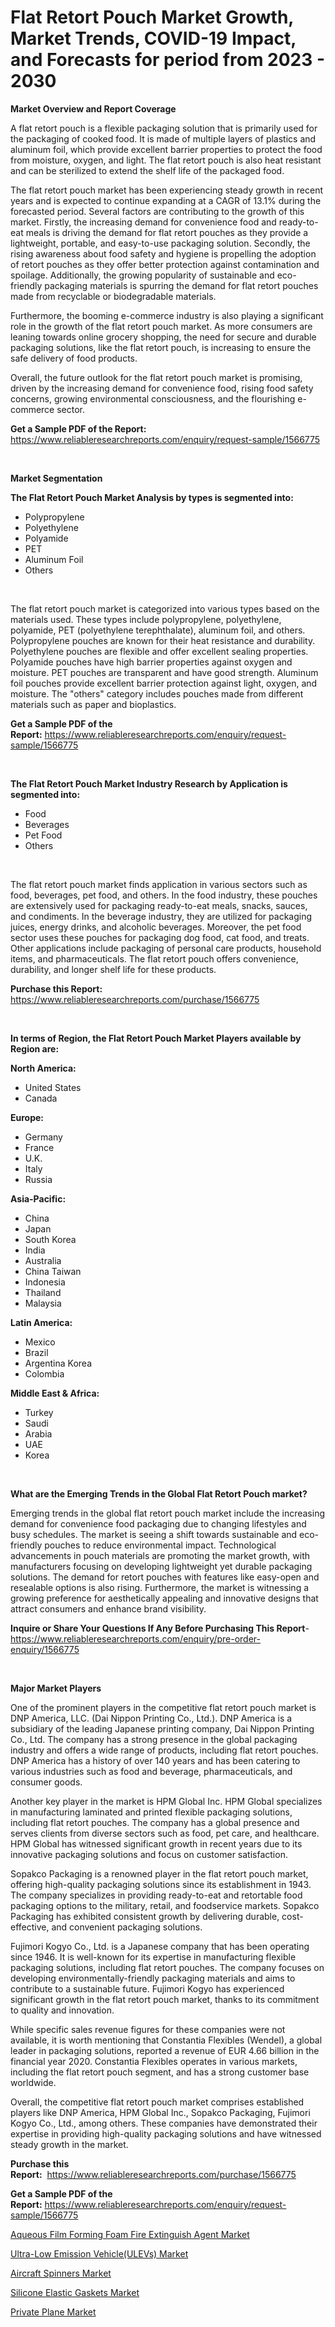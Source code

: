 <p><h1>Flat Retort Pouch Market Growth, Market Trends, COVID-19 Impact, and Forecasts for period from 2023 - 2030</h1></p><p><strong>Market Overview and Report Coverage</strong></p>
<p><p>A flat retort pouch is a flexible packaging solution that is primarily used for the packaging of cooked food. It is made of multiple layers of plastics and aluminum foil, which provide excellent barrier properties to protect the food from moisture, oxygen, and light. The flat retort pouch is also heat resistant and can be sterilized to extend the shelf life of the packaged food.</p><p>The flat retort pouch market has been experiencing steady growth in recent years and is expected to continue expanding at a CAGR of 13.1% during the forecasted period. Several factors are contributing to the growth of this market. Firstly, the increasing demand for convenience food and ready-to-eat meals is driving the demand for flat retort pouches as they provide a lightweight, portable, and easy-to-use packaging solution. Secondly, the rising awareness about food safety and hygiene is propelling the adoption of retort pouches as they offer better protection against contamination and spoilage. Additionally, the growing popularity of sustainable and eco-friendly packaging materials is spurring the demand for flat retort pouches made from recyclable or biodegradable materials.</p><p>Furthermore, the booming e-commerce industry is also playing a significant role in the growth of the flat retort pouch market. As more consumers are leaning towards online grocery shopping, the need for secure and durable packaging solutions, like the flat retort pouch, is increasing to ensure the safe delivery of food products.</p><p>Overall, the future outlook for the flat retort pouch market is promising, driven by the increasing demand for convenience food, rising food safety concerns, growing environmental consciousness, and the flourishing e-commerce sector.</p></p>
<p><strong>Get a Sample PDF of the Report:</strong> <a href="https://www.reliableresearchreports.com/enquiry/request-sample/1566775">https://www.reliableresearchreports.com/enquiry/request-sample/1566775</a></p>
<p>&nbsp;</p>
<p><strong>Market Segmentation</strong></p>
<p><strong>The Flat Retort Pouch Market Analysis by types is segmented into:</strong></p>
<p><ul><li>Polypropylene</li><li>Polyethylene</li><li>Polyamide</li><li>PET</li><li>Aluminum Foil</li><li>Others</li></ul></p>
<p>&nbsp;</p>
<p><p>The flat retort pouch market is categorized into various types based on the materials used. These types include polypropylene, polyethylene, polyamide, PET (polyethylene terephthalate), aluminum foil, and others. Polypropylene pouches are known for their heat resistance and durability. Polyethylene pouches are flexible and offer excellent sealing properties. Polyamide pouches have high barrier properties against oxygen and moisture. PET pouches are transparent and have good strength. Aluminum foil pouches provide excellent barrier protection against light, oxygen, and moisture. The "others" category includes pouches made from different materials such as paper and bioplastics.</p></p>
<p><strong>Get a Sample PDF of the Report:</strong>&nbsp;<a href="https://www.reliableresearchreports.com/enquiry/request-sample/1566775">https://www.reliableresearchreports.com/enquiry/request-sample/1566775</a></p>
<p>&nbsp;</p>
<p><strong>The Flat Retort Pouch Market Industry Research by Application is segmented into:</strong></p>
<p><ul><li>Food</li><li>Beverages</li><li>Pet Food</li><li>Others</li></ul></p>
<p>&nbsp;</p>
<p><p>The flat retort pouch market finds application in various sectors such as food, beverages, pet food, and others. In the food industry, these pouches are extensively used for packaging ready-to-eat meals, snacks, sauces, and condiments. In the beverage industry, they are utilized for packaging juices, energy drinks, and alcoholic beverages. Moreover, the pet food sector uses these pouches for packaging dog food, cat food, and treats. Other applications include packaging of personal care products, household items, and pharmaceuticals. The flat retort pouch offers convenience, durability, and longer shelf life for these products.</p></p>
<p><strong>Purchase this Report:</strong>&nbsp; <a href="https://www.reliableresearchreports.com/purchase/1566775">https://www.reliableresearchreports.com/purchase/1566775</a></p>
<p>&nbsp;</p>
<p><strong>In terms of Region, the Flat Retort Pouch Market Players available by Region are:</strong></p>
<p>
    <p> <strong> North America: </strong>
        <ul>
            <li>United States</li>
            <li>Canada</li>
        </ul>
        </p> 
    <p> <strong> Europe: </strong>
        <ul>
            <li>Germany</li>
            <li>France</li>
            <li>U.K.</li>
            <li>Italy</li>
            <li>Russia</li>
        </ul>
        </p> 
    <p> <strong> Asia-Pacific: </strong>
        <ul>
            <li>China</li>
            <li>Japan</li>
            <li>South Korea</li>
            <li>India</li>
            <li>Australia</li>
            <li>China Taiwan</li>
            <li>Indonesia</li>
            <li>Thailand</li>
            <li>Malaysia</li>
        </ul>
        </p> 
    <p> <strong> Latin America: </strong>
        <ul>
            <li>Mexico</li>
            <li>Brazil</li>
            <li>Argentina Korea</li>
            <li>Colombia</li>
        </ul>
        </p> 
    <p> <strong> Middle East & Africa: </strong>
        <ul>
            <li>Turkey</li>
            <li>Saudi</li>
            <li>Arabia</li>
            <li>UAE</li>
            <li>Korea</li>
        </ul>
    </p>
    </p>
<p>&nbsp;</p>
<p><strong>What are the Emerging Trends in the Global Flat Retort Pouch market?</strong></p>
<p><p>Emerging trends in the global flat retort pouch market include the increasing demand for convenience food packaging due to changing lifestyles and busy schedules. The market is seeing a shift towards sustainable and eco-friendly pouches to reduce environmental impact. Technological advancements in pouch materials are promoting the market growth, with manufacturers focusing on developing lightweight yet durable packaging solutions. The demand for retort pouches with features like easy-open and resealable options is also rising. Furthermore, the market is witnessing a growing preference for aesthetically appealing and innovative designs that attract consumers and enhance brand visibility.</p></p>
<p><strong>Inquire or Share Your Questions If Any Before Purchasing This Report</strong>- <a href="https://www.reliableresearchreports.com/enquiry/pre-order-enquiry/1566775">https://www.reliableresearchreports.com/enquiry/pre-order-enquiry/1566775</a></p>
<p>&nbsp;</p>
<p><strong>Major Market Players</strong></p>
<p><p>One of the prominent players in the competitive flat retort pouch market is DNP America, LLC. (Dai Nippon Printing Co., Ltd.). DNP America is a subsidiary of the leading Japanese printing company, Dai Nippon Printing Co., Ltd. The company has a strong presence in the global packaging industry and offers a wide range of products, including flat retort pouches. DNP America has a history of over 140 years and has been catering to various industries such as food and beverage, pharmaceuticals, and consumer goods.</p><p>Another key player in the market is HPM Global Inc. HPM Global specializes in manufacturing laminated and printed flexible packaging solutions, including flat retort pouches. The company has a global presence and serves clients from diverse sectors such as food, pet care, and healthcare. HPM Global has witnessed significant growth in recent years due to its innovative packaging solutions and focus on customer satisfaction.</p><p>Sopakco Packaging is a renowned player in the flat retort pouch market, offering high-quality packaging solutions since its establishment in 1943. The company specializes in providing ready-to-eat and retortable food packaging options to the military, retail, and foodservice markets. Sopakco Packaging has exhibited consistent growth by delivering durable, cost-effective, and convenient packaging solutions.</p><p>Fujimori Kogyo Co., Ltd. is a Japanese company that has been operating since 1946. It is well-known for its expertise in manufacturing flexible packaging solutions, including flat retort pouches. The company focuses on developing environmentally-friendly packaging materials and aims to contribute to a sustainable future. Fujimori Kogyo has experienced significant growth in the flat retort pouch market, thanks to its commitment to quality and innovation.</p><p>While specific sales revenue figures for these companies were not available, it is worth mentioning that Constantia Flexibles (Wendel), a global leader in packaging solutions, reported a revenue of EUR 4.66 billion in the financial year 2020. Constantia Flexibles operates in various markets, including the flat retort pouch segment, and has a strong customer base worldwide.</p><p>Overall, the competitive flat retort pouch market comprises established players like DNP America, HPM Global Inc., Sopakco Packaging, Fujimori Kogyo Co., Ltd., among others. These companies have demonstrated their expertise in providing high-quality packaging solutions and have witnessed steady growth in the market.</p></p>
<p><strong>Purchase this Report:</strong>&nbsp;&nbsp;<a href="https://www.reliableresearchreports.com/purchase/1566775">https://www.reliableresearchreports.com/purchase/1566775</a></p>
<p></p>
<p><strong>Get a Sample PDF of the Report:</strong>&nbsp;<a href="https://www.reliableresearchreports.com/enquiry/request-sample/1566775">https://www.reliableresearchreports.com/enquiry/request-sample/1566775</a></p>
<p><p><a href="https://www.linkedin.com/pulse/aqueous-film-forming-foam-fire-extinguish-agent-market-pjy0c/">Aqueous Film Forming Foam Fire Extinguish Agent Market</a></p><p><a href="https://www.linkedin.com/pulse/ultra-low-emission-vehicleulevs-market-research-report-yoqce/">Ultra-Low Emission Vehicle(ULEVs) Market</a></p><p><a href="https://medium.com/@cameronhuel/aircraft-spinners-market-size-growth-forecast-2023-2030-582cc60eadd1">Aircraft Spinners Market</a></p><p><a href="https://github.com/zebdakicsin/Market-Research-Report-List-1/blob/main/silicone-elastic-gaskets-market.md">Silicone Elastic Gaskets Market</a></p><p><a href="https://medium.com/@sandyabbott2023/private-plane-market-size-growth-forecast-2023-2030-90128e7a8bb8">Private Plane Market</a></p></p>